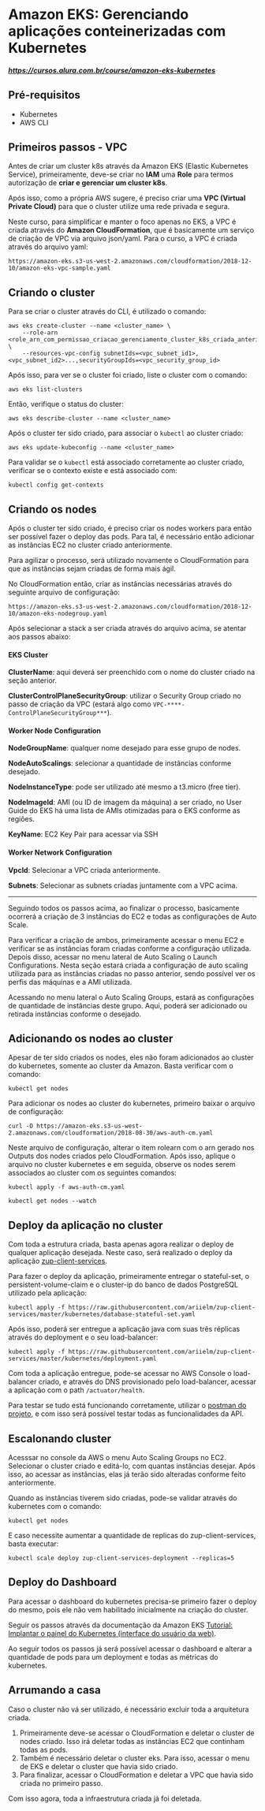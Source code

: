 # Amazon EKS: Gerenciando aplicações conteinerizadas com Kubernetes
##### https://cursos.alura.com.br/course/amazon-eks-kubernetes

## Pré-requisitos
* Kubernetes
* AWS CLI

## Primeiros passos - VPC
Antes de criar um cluster k8s através da Amazon EKS (Elastic Kubernetes Service), primeiramente, deve-se criar no **IAM** uma **Role** para termos autorização de **criar e gerenciar um cluster k8s**.

Após isso, como a própria AWS sugere, é preciso criar uma **VPC (Virtual Private Cloud)** para que o cluster utilize uma rede privada e segura.

Neste curso, para simplificar e manter o foco apenas no EKS, a VPC é criada através do **Amazon CloudFormation**, que é basicamente um serviço de criação de VPC via arquivo json/yaml. Para o curso, a VPC é criada através do arquivo yaml:

```https://amazon-eks.s3-us-west-2.amazonaws.com/cloudformation/2018-12-10/amazon-eks-vpc-sample.yaml```

## Criando o cluster

Para se criar o cluster através do CLI, é utilizado o comando:

```
aws eks create-cluster --name <cluster_name> \
    --role-arn <role_arn_com_permissao_criacao_gerenciamento_cluster_k8s_criada_anteriormente> \
    --resources-vpc-config subnetIds=<vpc_subnet_id1>,<vpc_subnet_id2>...,securityGroupIds=<vpc_security_group_id>
```

Após isso, para ver se o cluster foi criado, liste o cluster com o comando:

`aws eks list-clusters`

Então, verifique o status do cluster:

`aws eks describe-cluster --name <cluster_name>`

Após o cluster ter sido criado, para associar o `kubectl` ao cluster criado:

`aws eks update-kubeconfig --name <cluster_name>`

Para validar se o `kubectl` está associado corretamente ao cluster criado, verificar se o contexto existe e está associado com:

`kubectl config get-contexts`

## Criando os nodes

Após o cluster ter sido criado, é preciso criar os nodes workers para então ser possível fazer o deploy das pods. Para tal, é necessário então adicionar as instâncias EC2 no cluster criado anteriormente.

Para agilizar o processo, será utilizado novamente o CloudFormation para que as instâncias sejam criadas de forma mais ágil.

No CloudFormation então, criar as instâncias necessárias através do seguinte arquivo de configuração:

`https://amazon-eks.s3-us-west-2.amazonaws.com/cloudformation/2018-12-10/amazon-eks-nodegroup.yaml`
 
Após selecionar a stack a ser criada através do arquivo acima, se atentar aos passos abaixo:

#### EKS Cluster 
**ClusterName**: aqui deverá ser preenchido com o nome do cluster criado na seção anterior.

**ClusterControlPlaneSecurityGroup**: utilizar o Security Group criado no passo de criação da VPC (estará algo como `VPC-****-ControlPlaneSecurityGroup***`).

#### Worker Node Configuration
**NodeGroupName**: qualquer nome desejado para esse grupo de nodes.

**NodeAutoScalings**: selecionar a quantidade de instâncias conforme desejado.

**NodeInstanceType**: pode ser utilizado até mesmo a t3.micro (free tier).

**NodeImageId**: AMI (ou ID de imagem da máquina) a ser criado, no User Guide do EKS há uma lista de AMIs otimizadas para o EKS conforme as regiões.

**KeyName**: EC2 Key Pair para acessar via SSH

#### Worker Network Configuration

**VpcId**: Selecionar a VPC criada anteriormente.

**Subnets**: Selecionar as subnets criadas juntamente com a VPC acima.

---

Seguindo todos os passos acima, ao finalizar o processo, basicamente ocorrerá a criação de 3 instâncias do EC2 e todas as configurações de Auto Scale.

Para verificar a criação de ambos, primeiramente acessar o menu EC2 e verificar se as instâncias foram criadas conforme a configuração utilizada.
Depois disso, acessar no menu lateral de Auto Scaling o Launch Configurations. Nesta seção estará criada a configuração de auto scaling utilizada para as instâncias criadas no passo anterior, sendo possível ver os perfis das máquinas e a AMI utilizada.

Acessando no menu lateral o Auto Scaling Groups, estará as configurações de quantidade de instâncias deste grupo. Aqui, poderá ser adicionado ou retirada instâncias conforme o desejado.

## Adicionando os nodes ao cluster

Apesar de ter sido criados os nodes, eles não foram adicionados ao cluster do kubernetes, somente ao cluster da Amazon. Basta verificar com o comando:

`kubectl get nodes`

Para adicionar os nodes ao cluster do kubernetes, primeiro baixar o arquivo de configuração:

`curl -O https://amazon-eks.s3-us-west-2.amazonaws.com/cloudformation/2018-08-30/aws-auth-cm.yaml`

Neste arquivo de configuração, alterar o item rolearn com o arn gerado nos Outputs dos nodes criados pelo CloudFormation.
Após isso, aplique o arquivo no cluster kubernetes e em seguida, observe os nodes serem associados ao cluster com os seguintes comandos:

`kubectl apply -f aws-auth-cm.yaml`

`kubectl get nodes --watch`

## Deploy da aplicação no cluster

Com toda a estrutura criada, basta apenas agora realizar o deploy de qualquer aplicação desejada. Neste caso, será realizado o deploy da aplicação [zup-client-services]().

Para fazer o deploy da aplicação, primeiramente entregar o stateful-set, o persistent-volume-claim e o cluster-ip do banco de dados PostgreSQL utilizado pela aplicação: 

`kubectl apply -f https://raw.githubusercontent.com/ariielm/zup-client-services/master/kubernetes/database-stateful-set.yaml`

Após isso, poderá ser entregue a aplicação java com suas três réplicas através do deployment e o seu load-balancer:

`kubectl apply -f https://raw.githubusercontent.com/ariielm/zup-client-services/master/kubernetes/deployment.yaml`

Com toda a aplicação entregue, pode-se acessar no AWS Console o load-balancer criado, e através do DNS provisionado pelo load-balancer, acessar a aplicação com o path `/actuator/health`.

Para testar se tudo está funcionando corretamente, utilizar o [postman do projeto](https://github.com/ariielm/zup-client-services/tree/master/postman), e com isso será possível testar todas as funcionalidades da API.
 
## Escalonando cluster

Acesssar no console da AWS o menu Auto Scaling Groups no EC2. Selecionar o cluster criado e editá-lo, com quantas instâncias desejar.
Após isso, ao acessar as instâncias, elas já terão sido alteradas conforme feito anteriormente.

Quando as instâncias tiverem sido criadas, pode-se validar através do kubernetes com o comando:

`kubectl get nodes`

E caso necessite aumentar a quantidade de replicas do zup-client-services, basta executar:

`kubectl scale deploy zup-client-services-deployment --replicas=5`

## Deploy do Dashboard

Para acessar o dashboard do kubernetes precisa-se primeiro fazer o deploy do mesmo, pois ele não vem habilitado inicialmente na criação do cluster.

Seguir os passos através da documentação da Amazon EKS [Tutorial: Implantar o painel do Kubernetes (interface do usuário da web)](https://docs.aws.amazon.com/pt_br/eks/latest/userguide/dashboard-tutorial.html).

Ao seguir todos os passos já será possível acessar o dashboard e alterar a quantidade de pods para um deployment e todas as métricas do kubernetes.

## Arrumando a casa

Caso o cluster não vá ser utilizado, é necessário excluir toda a arquitetura criada.

1. Primeiramente deve-se acessar o CloudFormation e deletar o cluster de nodes criado. Isso irá deletar todas as instâncias EC2 que continham todas as pods.
2. Também é necessário deletar o cluster eks. Para isso, acessar o menu de EKS e deletar o cluster que havia sido criado.
3. Para finalizar, acessar o CloudFormation e deletar a VPC que havia sido criada no primeiro passo.

Com isso agora, toda a infraestrutura criada já foi deletada.




